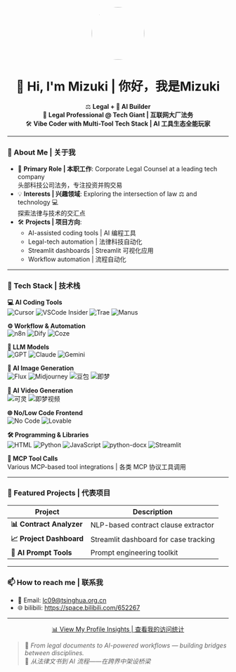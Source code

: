 <!-- GitHub Profile README -->

<p align="center">
  <img src="https://avatars.githubusercontent.com/u/187792952?v=4" width="120" height="120" style="border-radius:50%">
</p>

<h1 align="center">👋 Hi, I'm Mizuki | 你好，我是Mizuki</h1>

<p align="center">
⚖️ <b>Legal + 🤖 AI Builder</b><br>
💼 <b>Legal Professional @ Tech Giant | 互联网大厂法务</b><br>
🛠 <b>Vibe Coder with Multi-Tool Tech Stack | AI 工具生态全能玩家</b>
</p>

---

### 📖 About Me | 关于我

- 🎯 **Primary Role | 本职工作**: Corporate Legal Counsel at a leading tech company  
  头部科技公司法务，专注投资并购交易
- 💡 **Interests | 兴趣领域**: Exploring the intersection of law ⚖ and technology 💻  
  探索法律与技术的交汇点
- 🛠 **Projects | 项目方向**:  
  - AI-assisted coding tools | AI 编程工具  
  - Legal-tech automation | 法律科技自动化  
  - Streamlit dashboards | Streamlit 可视化应用  
  - Workflow automation | 流程自动化

---

### 🧰 Tech Stack | 技术栈

**💻 AI Coding Tools**  
![Cursor](https://img.shields.io/badge/-Cursor-blue?style=flat) ![VSCode Insider](https://img.shields.io/badge/-VS%20Code%20Insider-007ACC?style=flat&logo=visualstudiocode&logoColor=white) ![Trae](https://img.shields.io/badge/-Trae-green?style=flat) ![Manus](https://img.shields.io/badge/-Manus-orange?style=flat)

**⚙️ Workflow & Automation**  
![n8n](https://img.shields.io/badge/-n8n-EA4C89?style=flat&logo=n8n) ![Dify](https://img.shields.io/badge/-Dify-FF9800?style=flat) ![Coze](https://img.shields.io/badge/-Coze-4CAF50?style=flat)

**🧠 LLM Models**  
![GPT](https://img.shields.io/badge/-GPT-412991?style=flat&logo=openai&logoColor=white) ![Claude](https://img.shields.io/badge/-Claude-000000?style=flat) ![Gemini](https://img.shields.io/badge/-Gemini-4285F4?style=flat&logo=google)

**🎨 AI Image Generation**  
![Flux](https://img.shields.io/badge/-Flux-purple?style=flat) ![Midjourney](https://img.shields.io/badge/-Midjourney-000000?style=flat) ![豆包](https://img.shields.io/badge/-豆包-yellow?style=flat) ![即梦](https://img.shields.io/badge/-即梦-pink?style=flat)

**🎥 AI Video Generation**  
![可灵](https://img.shields.io/badge/-可灵-red?style=flat) ![即梦视频](https://img.shields.io/badge/-即梦视频-purple?style=flat)

**🌐 No/Low Code Frontend**  
![No Code](https://img.shields.io/badge/-No%20Code-2196F3?style=flat) ![Lovable](https://img.shields.io/badge/-Lovable-FF4081?style=flat)

**🛠 Programming & Libraries**  
![HTML](https://img.shields.io/badge/-HTML-E34F26?style=flat&logo=html5&logoColor=white) ![Python](https://img.shields.io/badge/-Python-3776AB?style=flat&logo=python&logoColor=white) ![JavaScript](https://img.shields.io/badge/-JavaScript-F7DF1E?style=flat&logo=javascript&logoColor=black) ![python-docx](https://img.shields.io/badge/-python--docx-lightgrey?style=flat) ![Streamlit](https://img.shields.io/badge/-Streamlit-FF4B4B?style=flat&logo=streamlit&logoColor=white)

**🔌 MCP Tool Calls**  
Various MCP-based tool integrations | 各类 MCP 协议工具调用

---

### 🚀 Featured Projects | 代表项目

| Project | Description |
|---------|-------------|
| **📊 Contract Analyzer** | NLP-based contract clause extractor |
| **📈 Project Dashboard** | Streamlit dashboard for case tracking |
| **🤖 AI Prompt Tools** | Prompt engineering toolkit |

---

### 📫 How to reach me | 联系我

- 📧 Email: lc09@tsinghua.org.cn  
- 🌐 bilibili: https://space.bilibili.com/652267

---

<p align="center">
  <a href="https://github.com/YOUR_USERNAME/YOUR_USERNAME/graphs/traffic">
    📊 View My Profile Insights | 查看我的访问统计
  </a>
</p>

> 📌 *From legal documents to AI-powered workflows — building bridges between disciplines.*  
> 📌 *从法律文书到 AI 流程——在跨界中架设桥梁*
